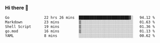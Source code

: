 ### Hi there 👋

<!--
**yeya24/yeya24** is a ✨ _special_ ✨ repository because its `README.md` (this file) appears on your GitHub profile.

Here are some ideas to get you started:

- 🔭 I’m currently working on ...
- 🌱 I’m currently learning ...
- 👯 I’m looking to collaborate on ...
- 🤔 I’m looking for help with ...
- 💬 Ask me about ...
- 📫 How to reach me: ...
- 😄 Pronouns: ...
- ⚡ Fun fact: ...
-->

<!--START_SECTION:waka-->

```txt
Go                22 hrs 26 mins  ███████████████████████▓░   94.12 %
Markdown          23 mins         ▒░░░░░░░░░░░░░░░░░░░░░░░░   01.63 %
Shell Script      19 mins         ▒░░░░░░░░░░░░░░░░░░░░░░░░   01.36 %
go.mod            16 mins         ▒░░░░░░░░░░░░░░░░░░░░░░░░   01.13 %
YAML              8 mins          ░░░░░░░░░░░░░░░░░░░░░░░░░   00.62 %
```

<!--END_SECTION:waka-->
